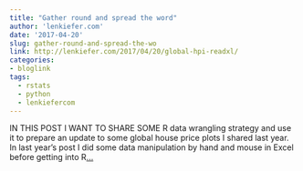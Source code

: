 ```yaml
---
title: "Gather round and spread the word"
author: 'lenkiefer.com'
date: '2017-04-20'
slug: gather-round-and-spread-the-wo
link: http://lenkiefer.com/2017/04/20/global-hpi-readxl/
categories:
- bloglink
tags:
  - rstats
  - python
  - lenkiefercom
---
```


IN THIS POST I WANT TO SHARE SOME R data wrangling strategy and use it to prepare an update to some global house price plots I shared last year. In last year’s post I did some data manipulation by hand and mouse in Excel before getting into R[... <i class="fas fa-external-link-alt"></i>](http://lenkiefer.com/2017/04/20/global-hpi-readxl/)

